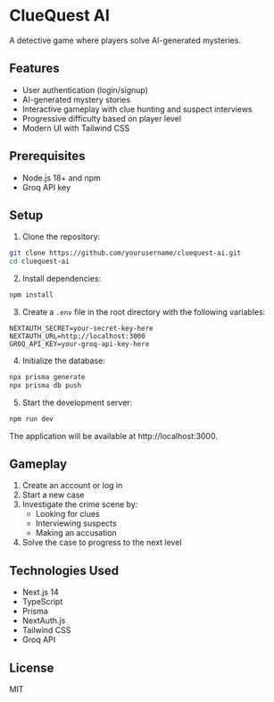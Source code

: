 # ClueQuest AI

A detective game where players solve AI-generated mysteries.

## Features

- User authentication (login/signup)
- AI-generated mystery stories
- Interactive gameplay with clue hunting and suspect interviews
- Progressive difficulty based on player level
- Modern UI with Tailwind CSS

## Prerequisites

- Node.js 18+ and npm
- Groq API key

## Setup

1. Clone the repository:
```bash
git clone https://github.com/yourusername/cluequest-ai.git
cd cluequest-ai
```

2. Install dependencies:
```bash
npm install
```

3. Create a `.env` file in the root directory with the following variables:
```
NEXTAUTH_SECRET=your-secret-key-here
NEXTAUTH_URL=http://localhost:3000
GROQ_API_KEY=your-groq-api-key-here
```

4. Initialize the database:
```bash
npx prisma generate
npx prisma db push
```

5. Start the development server:
```bash
npm run dev
```

The application will be available at http://localhost:3000.

## Gameplay

1. Create an account or log in
2. Start a new case
3. Investigate the crime scene by:
   - Looking for clues
   - Interviewing suspects
   - Making an accusation
4. Solve the case to progress to the next level

## Technologies Used

- Next.js 14
- TypeScript
- Prisma
- NextAuth.js
- Tailwind CSS
- Groq API

## License

MIT
